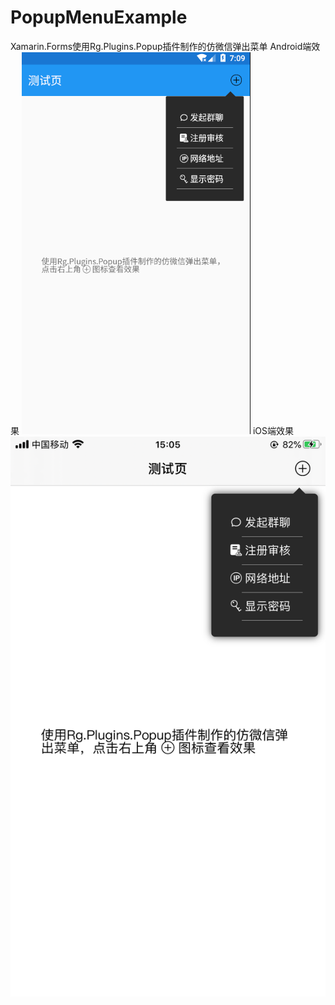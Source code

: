# PopupMenuExample
Xamarin.Forms使用Rg.Plugins.Popup插件制作的仿微信弹出菜单
Android端效果
![image](https://github.com/fengyanwuji/PopupMenuExample/blob/master/Screenshots/Android.png)
iOS端效果
![image](https://github.com/fengyanwuji/PopupMenuExample/blob/master/Screenshots/iOS.PNG)
 
